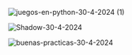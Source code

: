 ![juegos-en-python-30-4-2024 (1)](https://github.com/AndreaLlavel/juegos/assets/112596102/db41b08c-bb92-48a9-b148-1bdb5e246c92)

![Shadow-30-4-2024](https://github.com/AndreaLlavel/juegos/assets/112596102/cdc953d5-b324-4b9d-9b6d-d11361868068)


![buenas-practicas-30-4-2024](https://github.com/AndreaLlavel/juegos/assets/112596102/6de7889d-7bbb-407a-aaba-4826ba48a1d9)
